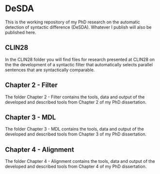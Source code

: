 # DeSDA

This is the working repository of my PhD research on the automatic detection of syntactic difference (DeSDA). Whatever I publish will also be published here.

## CLIN28

In the CLIN28 folder you will find files for research presented at CLIN28 on the the development of a syntactic filter that automatically selects parallel sentences that are syntactically comparable.

## Chapter 2 - Filter

The folder Chapter 2 - Filter contains the tools, data and output of the developed and described tools from Chapter 2 of my PhD dissertation.

## Chapter 3 - MDL

The folder Chapter 3 - MDL contains the tools, data and output of the developed and described tools from Chapter 3 of my PhD dissertation.

## Chapter 4 - Alignment

The folder Chapter 4 - Alignment contains the tools, data and output of the developed and described tools from Chapter 4 of my PhD dissertation.
